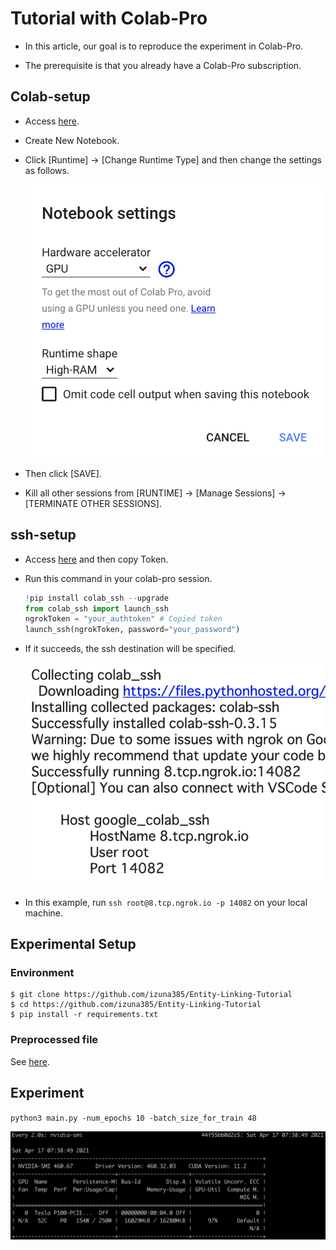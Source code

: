 # Tutorial with Colab-Pro

* In this article, our goal is to reproduce the experiment in Colab-Pro. 

* The prerequisite is that you already have a Colab-Pro subscription.

## Colab-setup 

* Access [here](https://colab.research.google.com/notebooks/welcome.ipynb?hl=en).

* Create New Notebook.

* Click [Runtime] -> [Change Runtime Type] and then change the settings as follows.

  ![colab](./colab_pro.png)
  
* Then click [SAVE].

* Kill all other sessions from [RUNTIME] -> [Manage Sessions] -> [TERMINATE OTHER SESSIONS].

## ssh-setup

* Access [here](https://dashboard.ngrok.com/get-started/your-authtoken) and then copy Token.

* Run this command in your colab-pro session.

  ```python
  !pip install colab_ssh --upgrade
  from colab_ssh import launch_ssh
  ngrokToken = "your_authtoken" # Copied token
  launch_ssh(ngrokToken, password="your_password")
  ```

* If it succeeds, the ssh destination will be specified.

  ![ssh](ssh.png)
  
* In this example, run `ssh root@8.tcp.ngrok.io -p 14082` on your local machine.

## Experimental Setup
### Environment
```
$ git clone https://github.com/izuna385/Entity-Linking-Tutorial
$ cd https://github.com/izuna385/Entity-Linking-Tutorial
$ pip install -r requirements.txt
```

### Preprocessed file
See [here](https://github.com/izuna385/Entity-Linking-Tutorial#preprocessing).


## Experiment

`python3 main.py -num_epochs 10 -batch_size_for_train 48`

![gpu](gpu.png)
  
  
  
  